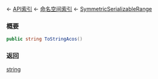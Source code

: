 ← [API索引](Api-Index) ← [命名空间索引](Namespace-Index) ← [SymmetricSerializableRange](VRageMath.SymmetricSerializableRange)

### 概要

```csharp
public string ToStringAcos()
```

### 返回

[string](https://docs.microsoft.com/en-us/dotnet/api/System.String?view=netframework-4.6)

